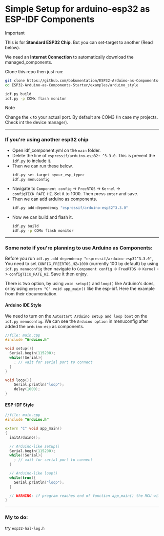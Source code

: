 # Simple Setup for arduino-esp32 as ESP-IDF Components

>[!IMPORTANT]
> This is for **Standard ESP32 Chip**. But you can set-target to another (Read below).
> 
> We need an **Internet Connection** to automatically download the managed_components.

Clone this repo then just run:
```bash
git clone https://github.com/bokumentation/ESP32-Arduino-as-Components-Starter.git
cd ESP32-Arduino-as-Components-Starter/examples/arduino_style

idf.py build
idf.py -p COMx flash monitor
```
>[!NOTE]
> Change the `x` to your actual port. By default are COM3 (In case my projects. Check int the device manager).

---
### If you're using another esp32 chip
- Open idf_component.yml on the `main` folder.
- Delete the line of `espressif/arduino-esp32: ^3.3.0`. This is prevent the `idf.py` to include it.
- Then we can run these below.
    ```bash
    idf.py set-target <your_esp_type>
    idf.py menuconfig
    ```
- Navigate to `Component config` -> `FreeRTOS` -> `Kernel` -> `configTICK_RATE_HZ`. Set it to 1000. Then press `enter` and save.
- Then we can add arduino as components.
    ```bash
    idf.py add-dependency "espressif/arduino-esp32^3.3.0"
    ```
- Now we can build and flash it.    
    ```bash
    idf.py build
    idf.py -p COMx flash monitor
    ```

--- 
### Some note if you're planning to use Arduino as Components: 
Before you run `idf.py add-dependency "espressif/arduino-esp32^3.3.0"`, You need to set `CONFIG_FREERTOS_HZ=1000` (currently 100 by default) by using `idf.py menuconfig` then navigate to `Component config` -> `FreeRTOS` -> `Kernel` -> `configTICK_RATE_HZ`. Save it then enjoy.

There is two option, by using `void setup()` and `loop()` like Arduino's does, or by using `extern "C" void app_main()` like the esp-idf. Here the example from their documentation.

#### Arduino IDE Style
We need to turn on the `Autostart Arduino setup and loop boot` on the `idf.py menuconfig`. We can see the `Arduino option` in menuconfig after added the `arduino-esp` as components.

```cpp
//file: main.cpp
#include "Arduino.h"

void setup(){
  Serial.begin(115200);
  while(!Serial){
    ; // wait for serial port to connect
  }
}

void loop(){
    Serial.println("loop");
    delay(1000);
}
```

#### ESP-IDF Style
```cpp
//file: main.cpp
#include "Arduino.h"

extern "C" void app_main()
{
  initArduino();

  // Arduino-like setup()
  Serial.begin(115200);
  while(!Serial){
    ; // wait for serial port to connect
  }

  // Arduino-like loop()
  while(true){
    Serial.println("loop");
  }

  // WARNING: if program reaches end of function app_main() the MCU will restart.
}
```

---
### My to do: 
try `esp32-hal-log.h`
